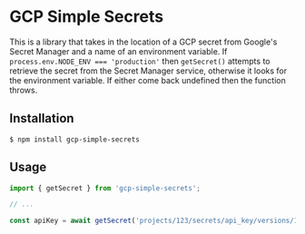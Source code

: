 # GCP Simple Secrets

This is a library that takes in the location of a GCP secret from Google's Secret Manager and a name of an environment variable. If `process.env.NODE_ENV === 'production'` then `getSecret()` attempts to retrieve the secret from the Secret Manager service, otherwise it looks for the environment variable. If either come back undefined then the function throws.

## Installation

```
$ npm install gcp-simple-secrets
```

## Usage

```js
import { getSecret } from 'gcp-simple-secrets';

// ...

const apiKey = await getSecret('projects/123/secrets/api_key/versions/1', 'API_KEY');
```
